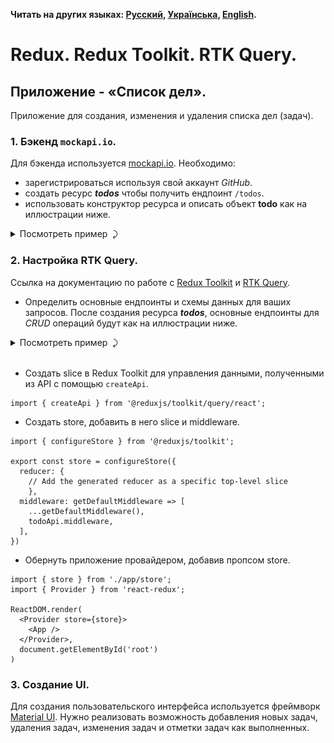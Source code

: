 **Читать на других языках: [Русский](README.md),
[Українська](./docs/README.ua.md), [English](./docs/README.en.md).**

# Redux. Redux Toolkit. RTK Query.

## Приложение - «Список дел».

Приложение для создания, изменения и удаления списка дел (задач).

### 1. Бэкенд `mockapi.io`.

Для бэкенда используется [mockapi.io](https://mockapi.io/). Необходимо:

- зарегистрироваться используя свой аккаунт _GitHub_.
- создать ресурс **_todos_** чтобы получить ендпоинт `/todos`.
- использовать конструктор ресурса и описать объект **todo** как на иллюстрации
  ниже.

<details>
<summary>Посмотреть пример &nbsp;&#10552;</summary>

![mockapi API](./docs/images/api.jpg)

</details>

### 2. Настройка RTK Query.

Ссылка на документацию по работе с
[Redux Toolkit](https://redux-toolkit.js.org/tutorials/quick-start#usage-summary)
и [RTK Query](https://redux-toolkit.js.org/rtk-query/overview#whats-included).

- Определить основные ендпоинты и схемы данных для ваших запросов. После
  создания ресурса **_todos_**, основные ендпоинты для _CRUD_ операций будут как
  на иллюстрации ниже.

<details>
<summary>Посмотреть пример &nbsp;&#10552;</summary>

![todos endpoints](./docs/images/endpoints.jpg)

</details><br>

- Создать slice в Redux Toolkit для управления данными, полученными из API с
  помощью `createApi`.

```react
import { createApi } from '@reduxjs/toolkit/query/react';
```

- Создать store, добавить в него slice и middleware.

```react
import { configureStore } from '@reduxjs/toolkit';

export const store = configureStore({
  reducer: {
	// Add the generated reducer as a specific top-level slice
	},
  middleware: getDefaultMiddleware => [
    ...getDefaultMiddleware(),
    todoApi.middleware,
  ],
})
```

- Обернуть приложение провайдером, добавив пропсом store.

```react
import { store } from './app/store';
import { Provider } from 'react-redux';

ReactDOM.render(
  <Provider store={store}>
    <App />
  </Provider>,
  document.getElementById('root')
)
```

### 3. Создание UI.

Для создания пользовательского интерфейса используется фреймворк
[Material UI](https://mui.com/material-ui/getting-started/installation/#default-installation).
Нужно реализовать возможность добавления новых задач, удаления задач, изменения
задач и отметки задач как выполненных.

